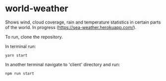 # world-weather
Shows wind, cloud coverage, rain and temperature statistics in certain parts of the world. In progress (https://sea-weather.herokuapp.com/). 

To run, clone the repository. 

In terminal run:

```yarn start```

In another terminal navigate to 'client' directory and run:

```npm run start```

